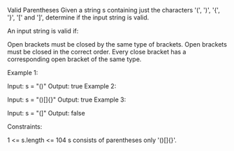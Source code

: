 Valid Parentheses Given a string s containing just the characters '(', ')', '{', '}', '[' and ']', determine if the input string is valid.

An input string is valid if:

Open brackets must be closed by the same type of brackets. Open brackets must be closed in the correct order. Every close bracket has a corresponding open bracket of the same type.

Example 1:

Input: s = "()" Output: true Example 2:

Input: s = "()[]{}" Output: true Example 3:

Input: s = "(]" Output: false

Constraints:

1 <= s.length <= 104 s consists of parentheses only '()[]{}'.
